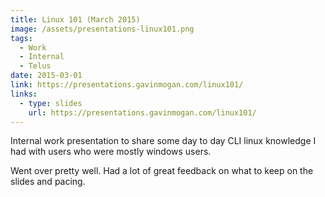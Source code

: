 ```yaml
---
title: Linux 101 (March 2015)
image: /assets/presentations-linux101.png
tags:
  - Work
  - Internal
  - Telus
date: 2015-03-01
link: https://presentations.gavinmogan.com/linux101/
links:
  - type: slides
    url: https://presentations.gavinmogan.com/linux101/
---
```


Internal work presentation to share some day to day CLI linux knowledge I had with users who were mostly windows users.

Went over pretty well. Had a lot of great feedback on what to keep on the slides and pacing.
